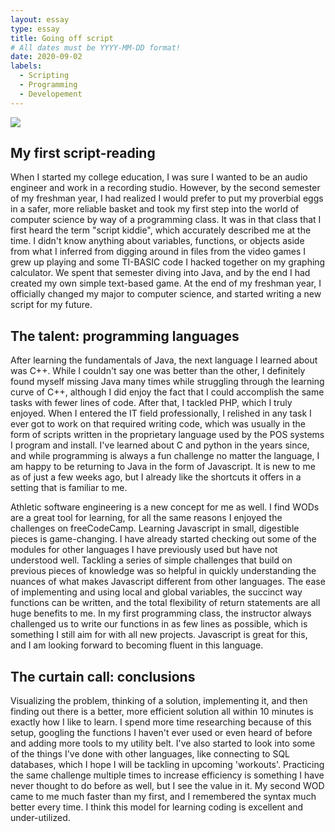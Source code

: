 ```yaml
---
layout: essay
type: essay
title: Going off script
# All dates must be YYYY-MM-DD format!
date: 2020-09-02
labels:
  - Scripting
  - Programming
  - Developement
---
```


<img class="ui medium left floated image" src="https://activerain.com/image_store/uploads/9/2/9/8/6/ar137696143968929.jpg">

## My first script-reading

When I started my college education, I was sure I wanted to be an audio engineer and work in a recording studio. However, by the second semester of my freshman year, I had realized I would prefer to put my proverbial eggs in a safer, more reliable basket and took my first step into the world of computer science by way of a programming class. It was in that class that I first heard the term "script kiddie", which accurately described me at the time. I didn't know anything about variables, functions, or objects aside from what I inferred from digging around in files from the video games I grew up playing and some TI-BASIC code I hacked together on my graphing calculator. We spent that semester diving into Java, and by the end I had created my own simple text-based game. At the end of my freshman year, I officially changed my major to computer science, and started writing a new script for my future.

## The talent: programming languages

After learning the fundamentals of Java, the next language I learned about was C++. While I couldn't say one was better than the other, I definitely found myself missing Java many times while struggling through the learning curve of C++, although I did enjoy the fact that I could accomplish the same tasks with fewer lines of code. After that, I tackled PHP, which I truly enjoyed. When I entered the IT field professionally, I relished in any task I ever got to work on that required writing code, which was usually in the form of scripts written in the proprietary language used by the POS systems I program and install. I've learned about C and python in the years since, and while programming is always a fun challenge no matter the language, I am happy to be returning to Java in the form of Javascript. It is new to me as of just a few weeks ago, but I already like the shortcuts it offers in a setting that is familiar to me.

Athletic software engineering is a new concept for me as well. I find WODs are a great tool for learning, for all the same reasons I enjoyed the challenges on freeCodeCamp. Learning Javascript in small, digestible pieces is game-changing.  I have already started checking out some of the modules for other languages I have previously used but have not understood well. Tackling a series of simple challenges that build on previous pieces of knowledge was so helpful in quickly understanding the nuances of what makes Javascript different from other languages. The ease of implementing and using local and global variables, the succinct way functions can be written, and the total flexibility of return statements are all huge benefits to me. In my first programming class, the instructor always challenged us to write our functions in as few lines as possible, which is something I still aim for with all new projects. Javascript is great for this, and I am looking forward to becoming fluent in this language.

## The curtain call: conclusions

Visualizing the problem, thinking of a solution, implementing it, and then finding out there is a better, more efficient solution all within 10 minutes is exactly how I like to learn. I spend more time researching because of this setup, googling the functions I haven't ever used or even heard of before and adding more tools to my utility belt. I've also started to look into some of the things I've done with other languages, like connecting to SQL databases, which I hope I will be tackling in upcoming 'workouts'. Practicing the same challenge multiple times to increase efficiency is something I have never thought to do before as well, but I see the value in it. My second WOD came to me much faster than my first, and I remembered the syntax much better every time. I think this model for learning coding is excellent and under-utilized.
